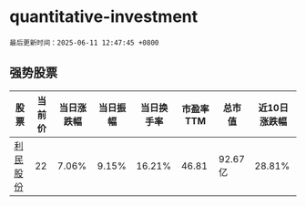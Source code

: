 # quantitative-investment

`最后更新时间：2025-06-11 12:47:45 +0800`

## 强势股票

|股票|当前价|当日涨跌幅|当日振幅|当日换手率|市盈率TTM|总市值|近10日涨跌幅|
|----|----|----|----|----|----|----|----|
|[利民股份](https://xueqiu.com/S/SZ002734)|22|7.06%|9.15%|16.21%|46.81|92.67亿|28.81%|
